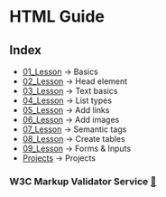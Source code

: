 # HTML Guide

## Index
- [01_Lesson](01_Lesson) &rarr; Basics
- [02_Lesson](02_Lesson) &rarr; Head element
- [03_Lesson](03_Lesson) &rarr; Text basics
- [04_Lesson](04_Lesson) &rarr; List types
- [05_Lesson](05_Lesson) &rarr; Add links
- [06_Lesson](06_Lesson) &rarr; Add images
- [07_Lesson](07_Lesson) &rarr; Semantic tags
- [08_Lesson](08_Lesson) &rarr; Create tables
- [09_Lesson](09_Lesson) &rarr; Forms & Inputs
- [Projects](Projects) &rarr; Projects

### W3C Markup Validator Service [🔗](https://validator.w3.org/)